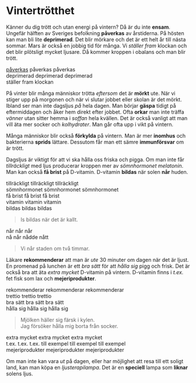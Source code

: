 # Vintertrötthet

Känner du dig trött och utan energi på vintern? Då är du inte **ensam**. Ungefär hälften av Sveriges befolkning **påverkas** av årstiderna. På hösten kan man bli lite **deprimerad**. Det blir mörkare och det är ett helt år till nästa sommar. Mars är också en jobbig tid för många. Vi *ställer fram* klockan och det blir plötsligt mycket ljusare. Då kommer kroppen i obalans och man blir trött.

[påverkas](https://sv.wiktionary.org/wiki/p%C3%A5verka#Verb) påverkas påverkas  
deprimerad deprimerad deprimerad  
ställer fram klockan

På vinter blir många människor trötta *eftersom* det är **mörkt** ute. När vi stiger upp på morgonen och när vi slutar jobbet eller skolan är det mörkt. Ibland ser man inte dagsljus *på* hela dagen. Man börjar **gäspa** tidigt på eftermiddagen och åker hem direkt efter jobbet. Ofta **orkar** man inte träffa *vänner* utan sitter hemma i *soffan* hela kvällen. Det är också vanligt att man vill äta mer socker och *kolhydrater*. Man går ofta upp i vikt på vintern.

Många människor blir också **förkylda** på vintern. Man är mer **inomhus** och bakterierna **sprids** lättare. Dessutom får man ett sämre **immunförsvar** om är trött.

Dagsljus är viktigt för att vi ska hålla oss friska och pigga. Om man inte får *tillräckligt* med ljus producerar kroppen mer av *sömnhormonet melatonin*. Man kan också **få brist** på D-vitamin. D-vitamin **bildas** när solen **når** huden.

tillräckligt tillräckligt tillräckligt  
sömnhormonet sömnhormonet sömnhormonet  
få brist få brist få brist  
vitamin vitamin vitamin  
bildas bildas bildas  
> Is bildas när det är kallt.

når når når  
nå når nådde nått  
> Vi når staden om två timmar.

Läkare **rekommenderar** att man är *ute* 30 minuter om dagen när det är ljust. En promenad på lunchen är ett *bra sätt* för att *hålla sig* pigg och frisk. Det är också bra att äta *extra mycket* D-vitamin på vintern. D-vitamin finns i *t.ex.* fet fisk som lax och **mejeriprodukter**.

rekommenderar rekommenderar rekommenderar  
trettio trettio trettio  
bra sätt bra sätt bra sätt  
hålla sig hålla sig hålla sig
> Mjölken häller sig färsk i kylen.  
> Jag försöker hålla mig borta från socker.

extra mycket extra mycket extra mycket  
t.ex. t.ex. t.ex. till exempel till exempel till exempel  
mejeriprodukter mejeriprodukter mejeriprodukter

Om man inte kan vara *ut* på dagen, eller har möjlighet att resa till ett soligt land, kan man köpa en *ljusterapilampa*. Det är en **speciell** lampa som **liknar** solens ljus.
<!--stackedit_data:
eyJoaXN0b3J5IjpbMTAyNjk4MzkxMywtMTk2NTM4NjQ3OSwtMz
M3NDQ5OTIsLTE5MTUzMTI4MjQsMTIyMTA4NzMxNCwxODUxMDc3
MzAwLC02MjYwMTM0NDAsLTIxMjQxNzAxNTksLTEyMjEwMTgyND
AsLTU5MTk0NjA2NV19
-->